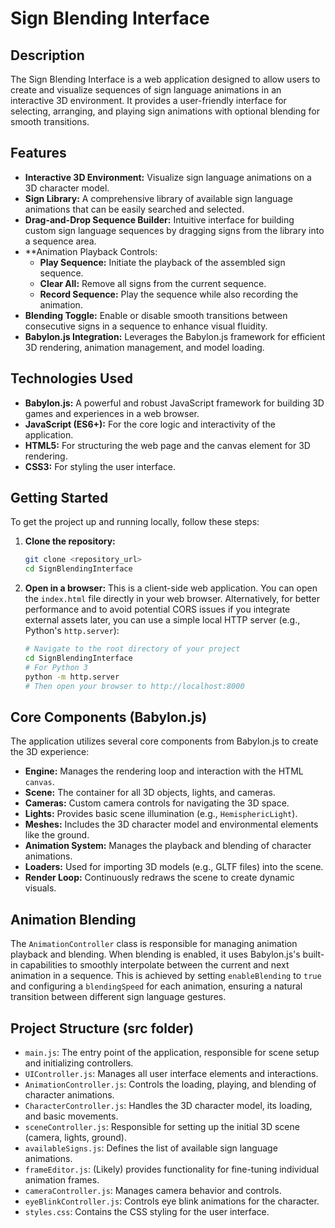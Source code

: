# Sign Blending Interface

## Description
The Sign Blending Interface is a web application designed to allow users to create and visualize sequences of sign language animations in an interactive 3D environment. It provides a user-friendly interface for selecting, arranging, and playing sign animations with optional blending for smooth transitions.

## Features
*   **Interactive 3D Environment:** Visualize sign language animations on a 3D character model.
*   **Sign Library:** A comprehensive library of available sign language animations that can be easily searched and selected.
*   **Drag-and-Drop Sequence Builder:** Intuitive interface for building custom sign language sequences by dragging signs from the library into a sequence area.
*   **Animation Playback Controls:
    *   **Play Sequence:** Initiate the playback of the assembled sign sequence.
    *   **Clear All:** Remove all signs from the current sequence.
    *   **Record Sequence:** Play the sequence while also recording the animation.
*   **Blending Toggle:** Enable or disable smooth transitions between consecutive signs in a sequence to enhance visual fluidity.
*   **Babylon.js Integration:** Leverages the Babylon.js framework for efficient 3D rendering, animation management, and model loading.

## Technologies Used
*   **Babylon.js:** A powerful and robust JavaScript framework for building 3D games and experiences in a web browser.
*   **JavaScript (ES6+):** For the core logic and interactivity of the application.
*   **HTML5:** For structuring the web page and the canvas element for 3D rendering.
*   **CSS3:** For styling the user interface.

## Getting Started

To get the project up and running locally, follow these steps:

1.  **Clone the repository:**
    ```bash
    git clone <repository_url>
    cd SignBlendingInterface
    ```
2.  **Open in a browser:**
    This is a client-side web application. You can open the `index.html` file directly in your web browser.
    Alternatively, for better performance and to avoid potential CORS issues if you integrate external assets later, you can use a simple local HTTP server (e.g., Python's `http.server`):
    ```bash
    # Navigate to the root directory of your project
    cd SignBlendingInterface
    # For Python 3
    python -m http.server
    # Then open your browser to http://localhost:8000
    ```

## Core Components (Babylon.js)
The application utilizes several core components from Babylon.js to create the 3D experience:
*   **Engine:** Manages the rendering loop and interaction with the HTML `canvas`.
*   **Scene:** The container for all 3D objects, lights, and cameras.
*   **Cameras:** Custom camera controls for navigating the 3D space.
*   **Lights:** Provides basic scene illumination (e.g., `HemisphericLight`).
*   **Meshes:** Includes the 3D character model and environmental elements like the ground.
*   **Animation System:** Manages the playback and blending of character animations.
*   **Loaders:** Used for importing 3D models (e.g., GLTF files) into the scene.
*   **Render Loop:** Continuously redraws the scene to create dynamic visuals.

## Animation Blending
The `AnimationController` class is responsible for managing animation playback and blending. When blending is enabled, it uses Babylon.js's built-in capabilities to smoothly interpolate between the current and next animation in a sequence. This is achieved by setting `enableBlending` to `true` and configuring a `blendingSpeed` for each animation, ensuring a natural transition between different sign language gestures.

## Project Structure (src folder)
*   `main.js`: The entry point of the application, responsible for scene setup and initializing controllers.
*   `UIController.js`: Manages all user interface elements and interactions.
*   `AnimationController.js`: Controls the loading, playing, and blending of character animations.
*   `CharacterController.js`: Handles the 3D character model, its loading, and basic movements.
*   `sceneController.js`: Responsible for setting up the initial 3D scene (camera, lights, ground).
*   `availableSigns.js`: Defines the list of available sign language animations.
*   `frameEditor.js`: (Likely) provides functionality for fine-tuning individual animation frames.
*   `cameraController.js`: Manages camera behavior and controls.
*   `eyeBlinkController.js`: Controls eye blink animations for the character.
*   `styles.css`: Contains the CSS styling for the user interface.
